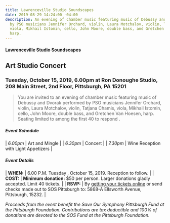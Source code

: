 ```yaml
---
title: Lawrenceville Studio Soundscapes
date: 2019-08-29 14:24:00 -04:00
description: An evening of chamber music featuring music of Debussy and Dvorak performed
  by PSO musicians Jennifer Orchard, violin, Laura Motchalov, violin, Tatjana Chamis,
  viola, Mikhail Istomin, cello, John Moore, double bass, and Gretchen Van Hoesen,
  harp.
---
```


#### Lawrenceville Studio Soundscapes

## Art Studio Concert

### Tuesday, October 15, 2019, 6.00pm at Ron Donoughe Studio, 208 Main Street, 2nd Floor, Pittsburgh, PA 15201

> You are invited to an evening of chamber music featuring music of Debussy and Dvorak performed by PSO musicians Jennifer Orchard, violin, Laura Motchalov, violin, Tatjana Chamis, viola, Mikhail Istomin, cello, John Moore, double bass, and Gretchen Van Hoesen, harp. Seating limited to among the first 40 to respond .

##### **Event Schedule**

| *6.00pm*  | Art and Mingle |
| *6.30pm*  | Concert |
| *7.30pm*  | Wine Reception with Light Appetizers |

##### **Event Details**

| **WHEN:**  | 6.00 P.M. Tuesday , October 15, 2019. Reception to follow.  |
| **COST:**  | **Minimum donation:** $50 per person. Larger donations gladly accepted. Limit 40 tickets. |
| **RSVP:**  | By [getting your tickets online](https://squareup.com/store/save-our-symphony-pittsburgh) or send checks made out to SOS Pittsburgh to: 5868-A Ellsworth Avenue, Pittsburgh, 15232. |

*Proceeds from the event benefit the Save Our Symphony Pittsburgh Fund at the Pittsburgh Foundation.  Contributions are tax deductible and 100% of donations are devoted to the SOS Fund at the Pittsburgh Foundation.*